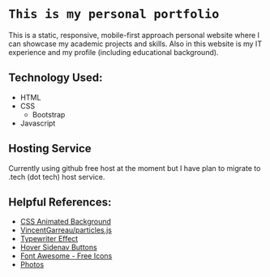 # `This is my personal portfolio`

This is a static, responsive, mobile-first approach personal website where I can showcase my academic projects and skills. Also in this website is my IT experience and my profile (including educational background).

## Technology Used:

- HTML
- CSS
  - Bootstrap
- Javascript

## Hosting Service

Currently using github free host at the moment but I have plan to migrate to .tech (dot tech) host service.

## Helpful References:

- [CSS Animated Background](https://www.sliderrevolution.com/resources/css-animated-background/)
- [VincentGarreau/particles.js](https://github.com/VincentGarreau/particles.js/)
- [Typewriter Effect](https://css-tricks.com/snippets/css/typewriter-effect/)
- [Hover Sidenav Buttons](https://www.w3schools.com/howto/howto_css_sidenav_buttons.asp)
- [Font Awesome - Free Icons](https://fontawesome.com/icons?d=gallery&p=2&m=free)
- [Photos](https://unsplash.com/)
